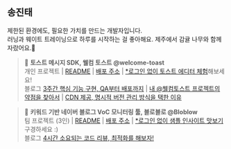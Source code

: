 ## 송진태

제한된 환경에도, 필요한 가치를 만드는 개발자입니다.<br/>러닝과 웨이트 트레이닝으로 하루를 시작하는 걸 좋아해요. 제주에서 감귤 나무와 함께 자랐어요.🍊

> 🍞 **토스트 메시지 SDK, 웰컴 토스트 @welcome-toast** <br/>
> 개인 프로젝트 | [README](https://github.com/welcome-toast/welcome-toast?tab=readme-ov-file#welcome-toast) | [배포 주소](https://welcome-toast.com) | [*로그인 없이 토스트 에디터 체험](https://welcome-toast.com/toast/sample)해보세요!<br/>
> 블로그 [3주간 핵심 기능 구현, QA부터 배포까지](https://www.as-tao.com/all/review-w50/) |
[내 @웰컴토스트 프로젝트의 약점을 찾아서](https://www.as-tao.com/all/review-w51/) | [CDN 제공, 명시적 버전 관리 방식을 택한 이유](https://www.as-tao.com/all/engineering-decision/)

> 📣 **키워드 기반 네이버 블로그 VoC 모니터링 툴, 블로블로 @Bloblow**<br/>
> 팀 프로젝트 (3인) | [README](https://github.com/Team-Bloblow/Bloblow-Client?tab=readme-ov-file#bloblow) | [배포 주소](https://bloblow.site) | [*로그인 없이 샘플 인사이트 맛보기](https://bloblow.netlify.app/dashboard/sample) 구경하세요 :)<br/>
> 블로그 [4시간 소요되는 코드 리뷰, 최적화를 해보자!](https://www.as-tao.com/all/team-project-2week/)